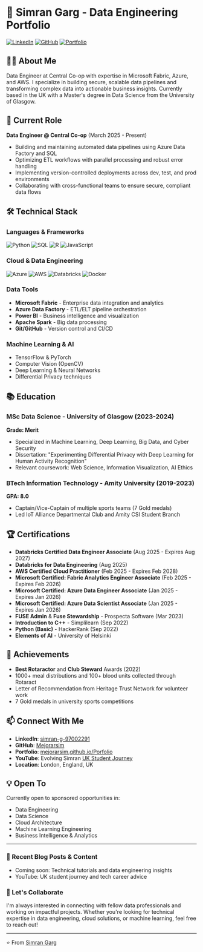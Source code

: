 # 🚀 Simran Garg - Data Engineering Portfolio

[![LinkedIn](https://img.shields.io/badge/LinkedIn-Connect-blue?style=flat&logo=linkedin)](https://www.linkedin.com/in/simran-g-97002291)
[![GitHub](https://img.shields.io/badge/GitHub-Follow-181717?style=flat&logo=github)](https://github.com/Mejorarsim)
[![Portfolio](https://img.shields.io/badge/Portfolio-Live-brightgreen)](https://mejorarsim.github.io/Porfolio/)

## 👩‍💻 About Me

Data Engineer at Central Co-op with expertise in Microsoft Fabric, Azure, and AWS. I specialize in building secure, scalable data pipelines and transforming complex data into actionable business insights. Currently based in the UK with a Master's degree in Data Science from the University of Glasgow.

## 🎯 Current Role

**Data Engineer @ Central Co-op** (March 2025 - Present)
- Building and maintaining automated data pipelines using Azure Data Factory and SQL
- Optimizing ETL workflows with parallel processing and robust error handling
- Implementing version-controlled deployments across dev, test, and prod environments
- Collaborating with cross-functional teams to ensure secure, compliant data flows

## 🛠️ Technical Stack

### Languages & Frameworks
![Python](https://img.shields.io/badge/Python-3776AB?style=flat&logo=python&logoColor=white)
![SQL](https://img.shields.io/badge/SQL-4479A1?style=flat&logo=postgresql&logoColor=white)
![R](https://img.shields.io/badge/R-276DC3?style=flat&logo=r&logoColor=white)
![JavaScript](https://img.shields.io/badge/JavaScript-F7DF1E?style=flat&logo=javascript&logoColor=black)

### Cloud & Data Engineering
![Azure](https://img.shields.io/badge/Microsoft_Azure-0089D0?style=flat&logo=microsoft-azure&logoColor=white)
![AWS](https://img.shields.io/badge/AWS-232F3E?style=flat&logo=amazon-aws&logoColor=white)
![Databricks](https://img.shields.io/badge/Databricks-FF3621?style=flat&logo=databricks&logoColor=white)
![Docker](https://img.shields.io/badge/Docker-2496ED?style=flat&logo=docker&logoColor=white)

### Data Tools
- **Microsoft Fabric** - Enterprise data integration and analytics
- **Azure Data Factory** - ETL/ELT pipeline orchestration
- **Power BI** - Business intelligence and visualization
- **Apache Spark** - Big data processing
- **Git/GitHub** - Version control and CI/CD

### Machine Learning & AI
- TensorFlow & PyTorch
- Computer Vision (OpenCV)
- Deep Learning & Neural Networks
- Differential Privacy techniques

## 📚 Education

### MSc Data Science - University of Glasgow (2023-2024)
**Grade: Merit**
- Specialized in Machine Learning, Deep Learning, Big Data, and Cyber Security
- Dissertation: "Experimenting Differential Privacy with Deep Learning for Human Activity Recognition"
- Relevant coursework: Web Science, Information Visualization, AI Ethics

### BTech Information Technology - Amity University (2019-2023)
**GPA: 8.0**
- Captain/Vice-Captain of multiple sports teams (7 Gold medals)
- Led IoT Alliance Departmental Club and Amity CSI Student Branch

## 🏆 Certifications

- **Databricks Certified Data Engineer Associate** (Aug 2025 - Expires Aug 2027)
- **Databricks for Data Engineering** (Aug 2025)
- **AWS Certified Cloud Practitioner** (Feb 2025 - Expires Feb 2028)
- **Microsoft Certified: Fabric Analytics Engineer Associate** (Feb 2025 - Expires Feb 2026)
- **Microsoft Certified: Azure Data Engineer Associate** (Jan 2025 - Expires Jan 2026)
- **Microsoft Certified: Azure Data Scientist Associate** (Jan 2025 - Expires Jan 2026)
- **FUSE Admin** & **Fuse Stewardship** - Prospecta Software (Mar 2023)
- **Introduction to C++** - Simplilearn (Sep 2022)
- **Python (Basic)** - HackerRank (Sep 2022)
- **Elements of AI** - University of Helsinki

## 🌟 Achievements

- **Best Rotaractor** and **Club Steward** Awards (2022)
- 1000+ meal distributions and 100+ blood units collected through Rotaract
- Letter of Recommendation from Heritage Trust Network for volunteer work
- 7 Gold medals in university sports competitions

## 📫 Connect With Me

- **LinkedIn**: [simran-g-97002291](https://www.linkedin.com/in/simran-g-97002291)
- **GitHub**: [Mejorarsim](https://github.com/Mejorarsim)
- **Portfolio**: [mejorarsim.github.io/Porfolio](https://mejorarsim.github.io/Porfolio/)
- **YouTube**: Evolving Simran [UK Student Journey](https://www.youtube.com/@EvolvingSimran)
- **Location**: London, England, UK

## 💡 Open To

Currently open to sponsored opportunities in:
- Data Engineering
- Data Science
- Cloud Architecture
- Machine Learning Engineering
- Business Intelligence & Analytics

---

### 📝 Recent Blog Posts & Content
<!-- BLOG-POST-LIST:START -->
- Coming soon: Technical tutorials and data engineering insights
- YouTube: UK student journey and tech career advice
<!-- BLOG-POST-LIST:END -->

### 🤝 Let's Collaborate

I'm always interested in connecting with fellow data professionals and working on impactful projects. Whether you're looking for technical expertise in data engineering, cloud solutions, or machine learning, feel free to reach out!

---

⭐️ From [Simran Garg](https://github.com/Mejorarsim)
